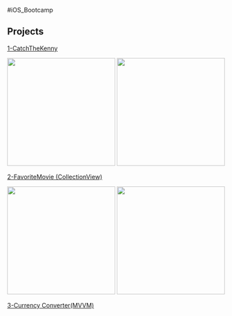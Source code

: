 #iOS_Bootcamp

## Projects
[1-CatchTheKenny](https://github.com/gulzade/innova_iOS_Bootcamp/tree/main/CatchTheKennyGame)

<img src="https://github.com/gulzade/innova_iOS_Bootcamp/blob/main/CatchTheKenny2.png" width="250"/> <img src="https://github.com/gulzade/innova_iOS_Bootcamp/blob/main/CatchTheKenny1.png" width="250"/>



[2-FavoriteMovie (CollectionView)](https://github.com/gulzade/innova_iOS_Bootcamp/tree/main/FavoriteMovie)

<img src="https://github.com/gulzade/innova_iOS_Bootcamp/blob/main/FavoriteMoview_Screen1.png" width="250"/> <img src="https://github.com/gulzade/innova_iOS_Bootcamp/blob/main/FavoriteMoview_Screen2.png" width="250" >



[3-Currency Converter(MVVM)](https://github.com/gulzade/innova_iOS_Bootcamp/tree/main/CurrencyConverterMVVM)
